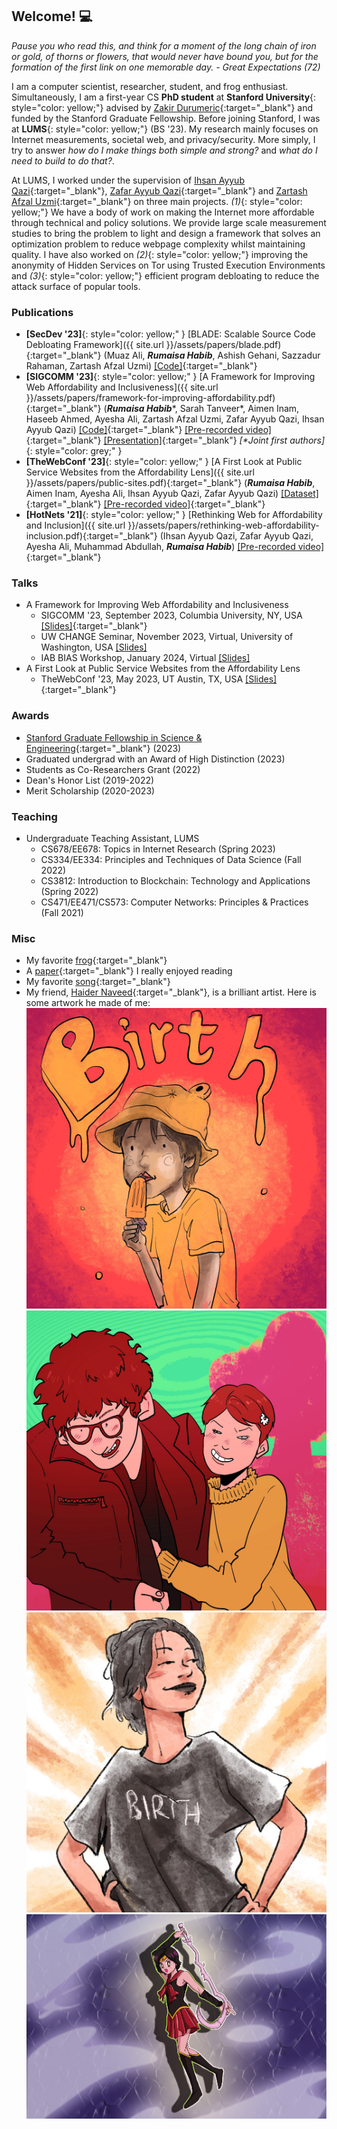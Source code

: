 ## Welcome! 💻

*Pause you who read this, and think for a moment of the long chain of iron or gold, of thorns or flowers, that would never have bound you, but for the formation of the first link on one memorable day. - Great Expectations (72)*

I am a computer scientist, researcher, student, and frog enthusiast. Simultaneously, I am a first-year CS **PhD student** at **Stanford University**{: style="color: yellow;"} advised by [Zakir Durumeric](https://zakird.com/){:target="_blank"} and funded by the Stanford Graduate Fellowship. Before joining Stanford, I was at **LUMS**{: style="color: yellow;"} (BS '23). My research mainly focuses on Internet measurements, societal web, and privacy/security. More simply, I try to answer *how do I make things both simple and strong?* and *what do I need to build to do that?*.

At LUMS, I worked under the supervision of [Ihsan Ayyub Qazi](https://www.ihsanqazi.com/){:target="_blank"}, [Zafar Ayyub Qazi](https://web.lums.edu.pk/~zafar/){:target="_blank"} and [Zartash Afzal Uzmi](https://lums.edu.pk/lums_employee/713){:target="_blank"} on three main projects. *(1)*{: style="color: yellow;"} We have a body of work on making the Internet more affordable through technical and policy solutions. We provide large scale measurement studies to bring the problem to light and design a framework that solves an optimization problem to reduce webpage complexity whilst maintaining quality. I have  also worked on *(2)*{: style="color: yellow;"} improving the anonymity of Hidden Services on Tor using Trusted Execution Environments and *(3)*{: style="color: yellow;"} efficient program debloating to reduce the attack surface of popular tools.

### Publications

- **[SecDev '23]**{: style="color: yellow;" } [BLADE: Scalable Source Code Debloating Framework]({{ site.url }}/assets/papers/blade.pdf){:target="_blank"} (Muaz Ali, __*Rumaisa Habib*__, Ashish Gehani, Sazzadur Rahaman, Zartash Afzal Uzmi) [[Code]](https://github.com/pawnsac/blade){:target="_blank"}
- **[SIGCOMM '23]**{: style="color: yellow;" } [A Framework for Improving Web Affordability and Inclusiveness]({{ site.url }}/assets/papers/framework-for-improving-affordability.pdf){:target="_blank"} (__*Rumaisa Habib*__\*, Sarah Tanveer\*, Aimen Inam, Haseeb Ahmed, Ayesha Ali, Zartash Afzal Uzmi, Zafar Ayyub Qazi, Ihsan Ayyub Qazi) [[Code]](https://github.com/nsgLUMS/sigcomm2023-aw4a){:target="_blank"} [[Pre-recorded video]](https://www.youtube.com/watch?v=AO6GANQFdiU&ab_channel=ACMSIGCOMM){:target="_blank"} [[Presentation]](https://youtu.be/RD73IgzQMFo?feature=shared&t=1211){:target="_blank"} *[\*Joint first authors]*{: style="color: grey;" } 
- **[TheWebConf '23]**{: style="color: yellow;" } [A First Look at Public Service Websites from the Affordability Lens]({{ site.url }}/assets/papers/public-sites.pdf){:target="_blank"} (__*Rumaisa Habib*__, Aimen Inam, Ayesha Ali, Ihsan Ayyub Qazi, Zafar Ayyub Qazi) [[Dataset]](https://github.com/nsgLUMS/public-service-sites){:target="_blank"} [[Pre-recorded video]](https://youtu.be/Ni3GvG51mHo){:target="_blank"}
- **[HotNets '21]**{: style="color: yellow;" } [Rethinking Web for Affordability and Inclusion]({{ site.url }}/assets/papers/rethinking-web-affordability-inclusion.pdf){:target="_blank"} (Ihsan Ayyub Qazi, Zafar Ayyub Qazi, Ayesha Ali, Muhammad Abdullah, __*Rumaisa Habib*__) [[Pre-recorded video]](https://www.youtube.com/watch?v=5Vw9jF2tgVE&ab_channel=Hotnets2021){:target="_blank"}

### Talks

- A Framework for Improving Web Affordability and Inclusiveness
	* SIGCOMM '23, September 2023, Columbia University, NY, USA [[Slides]](https://docs.google.com/presentation/d/1bvluC01kf0dV1qp2LeISWC2dJYlnNC8N_vcUoGn7tg4/edit?usp=sharing){:target="_blank"}
	* UW CHANGE Seminar, November 2023, Virtual, University of Washington, USA [[Slides]](https://docs.google.com/presentation/d/1q0X5-t7U4DcXawmSx_rksRVSzVPreW1PW9579QS27JA/edit?usp=sharing)
	* IAB BIAS Workshop, January 2024, Virtual [[Slides]](https://docs.google.com/presentation/d/11Xhj_3OX-tTCApCwy5eezD6mrrJXz0mCFiIg8zRUn8M/edit?usp=sharing)
- A First Look at Public Service Websites from the Affordability Lens 
	* TheWebConf '23, May 2023, UT Austin, TX, USA [[Slides]](https://docs.google.com/presentation/d/1hHj3lctd1-yH5C1G7un9Rzs384ZeIoquU1VBh1M5LsQ/edit?usp=sharing){:target="_blank"}

### Awards

- [Stanford Graduate Fellowship in Science & Engineering](https://vpge.stanford.edu/fellowships-funding/sgf){:target="_blank"} (2023)
- Graduated undergrad with an Award of High Distinction (2023)
- Students as Co-Researchers Grant (2022)
- Dean's Honor List (2019-2022)
- Merit Scholarship (2020-2023)

### Teaching

- Undergraduate Teaching Assistant, LUMS
	* CS678/EE678: Topics in Internet Research (Spring 2023) 
	* CS334/EE334: Principles and Techniques of Data Science (Fall 2022)
	* CS3812: Introduction to Blockchain: Technology and Applications (Spring 2022)
	* CS471/EE471/CS573: Computer Networks: Principles & Practices (Fall 2021) 

### Misc

- My favorite [frog](https://en.wikipedia.org/wiki/Tomato_frog){:target="_blank"}
- A [paper](https://raft.github.io/raft.pdf){:target="_blank"} I really enjoyed reading
- My favorite [song](https://www.youtube.com/watch?v=Gs069dndIYk&ab_channel=EarthWindandFireVEVO){:target="_blank"}
- My friend, [Haider Naveed](https://www.instagram.com/foolfloof/){:target="_blank"}, is a brilliant artist. Here is some artwork he made of me:
![Popsicle](/assets/art/popsicle.JPG) ![Zain](/assets/art/zain.JPG) ![Birth](/assets/art/birth.jpeg) ![Sailor Rumi](/assets/art/sailor.jpg)

